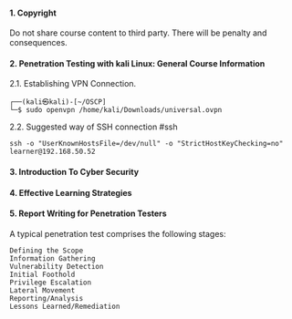 
#### 1. Copyright 

Do not share course content to third party. There will be penalty and consequences. 


#### 2.  Penetration Testing with kali Linux: General Course Information 

2.1. Establishing VPN Connection. 
```
┌──(kali㉿kali)-[~/OSCP]
└─$ sudo openvpn /home/kali/Downloads/universal.ovpn 

```

2.2. Suggested way of SSH connection #ssh
```
ssh -o "UserKnownHostsFile=/dev/null" -o "StrictHostKeyChecking=no" learner@192.168.50.52
```

#### 3. Introduction To Cyber Security

#### 4. Effective Learning Strategies

#### 5. Report Writing for Penetration Testers 

A typical penetration test comprises the following stages:

    Defining the Scope
    Information Gathering
    Vulnerability Detection
    Initial Foothold
    Privilege Escalation
    Lateral Movement
    Reporting/Analysis
    Lessons Learned/Remediation



